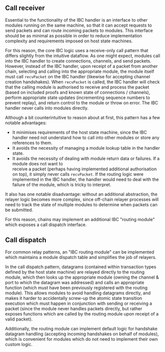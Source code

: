 ## Call receiver

Essential to the functionality of the IBC handler is an interface to other modules
running on the same machine, so that it can accept requests to send packets and can 
route incoming packets to modules. This interface should be as minimal as possible
in order to reduce implementation complexity and requirements imposed on host state machines.

For this reason, the core IBC logic uses a receive-only call pattern that differs
slightly from the intuitive dataflow. As one might expect, modules call into the IBC handler to create
connections, channels, and send packets. However, instead of the IBC handler, upon receipt
of a packet from another chain, selecting and calling into the appropriate module,
the module itself must call `recvPacket` on the IBC handler (likewise for accepting
channel creation handshakes). When `recvPacket` is called, the IBC handler will check
that the calling module is authorised to receive and process the packet (based on included proofs and 
known state of connections / channels), perform appropriate state updates (incrementing
sequence numbers to prevent replay), and return control to the module or throw on error.
The IBC handler never calls into modules directly.

Although a bit counterintuitive to reason about at first, this pattern has a few notable advantages:

- It minimises requirements of the host state machine, since the IBC handler need not understand how to call
  into other modules or store any references to them.
- It avoids the necessity of managing a module lookup table in the handler state.
- It avoids the necessity of dealing with module return data or failures. If a module does not want to  
  receive a packet (perhaps having implemented additional authorisation on top), it simply never calls
  `recvPacket`. If the routing logic were implemented in the IBC handler, the handler would need to deal
  with the failure of the module, which is tricky to interpret.

It also has one notable disadvantage: without an additional abstraction, the relayer logic becomes more complex, since off-chain
relayer processes will need to track the state of multiple modules to determine when packets
can be submitted.

For this reason, chains may implement an additional IBC "routing module" which exposes a call dispatch interface.

## Call dispatch

For common relay patterns, an "IBC routing module" can be implemented which maintains a module dispatch table and simplifies the job of relayers.

In the call dispatch pattern, datagrams (contained within transaction types defined by the host state machine) are relayed directly
to the routing module, which then looks up the appropriate module (owning the channel & port to which the datagram was addressed)
and calls an appropriate function (which must have been previously registered with the routing module). This allows modules to
avoid handling datagrams directly, and makes it harder to accidentally screw-up the atomic state transition execution which must
happen in conjunction with sending or receiving a packet (since the module never handles packets directly, but rather exposes
functions which are called by the routing module upon receipt of a valid packet).

Additionally, the routing module can implement default logic for handshake datagram handling (accepting incoming handshakes
on behalf of modules), which is convenient for modules which do not need to implement their own custom logic.
